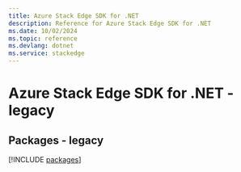 ```yaml
---
title: Azure Stack Edge SDK for .NET
description: Reference for Azure Stack Edge SDK for .NET
ms.date: 10/02/2024
ms.topic: reference
ms.devlang: dotnet
ms.service: stackedge
---
```

# Azure Stack Edge SDK for .NET - legacy
## Packages - legacy
[!INCLUDE [packages](stack-edge-index.md)]